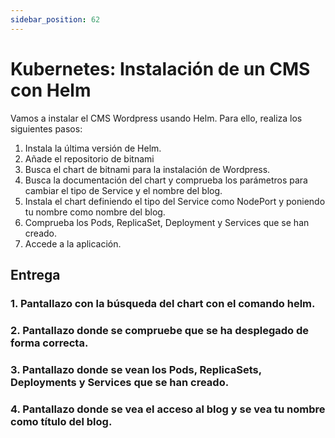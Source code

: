 ```yaml
---
sidebar_position: 62
---
```


# Kubernetes: Instalación de un CMS con Helm

Vamos a instalar el CMS Wordpress usando Helm. Para ello, realiza los siguientes pasos:

1. Instala la última versión de Helm.
2. Añade el repositorio de bitnami
3. Busca el chart de bitnami para la instalación de Wordpress.
4. Busca la documentación del chart y comprueba los parámetros para cambiar el tipo de Service y el nombre del blog.
5. Instala el chart definiendo el tipo del Service como NodePort y poniendo tu nombre como nombre del blog.
6. Comprueba los Pods, ReplicaSet, Deployment y Services que se han creado.
7. Accede a la aplicación.

## Entrega

### 1. Pantallazo con la búsqueda del chart con el comando helm.
### 2. Pantallazo donde se compruebe que se ha desplegado de forma correcta.
### 3. Pantallazo donde se vean los Pods, ReplicaSets, Deployments y Services que se han creado.
### 4. Pantallazo donde se vea el acceso al blog y se vea tu nombre como título del blog.